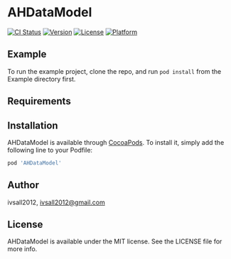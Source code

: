 # AHDataModel

[![CI Status](http://img.shields.io/travis/ivsall2012/AHDataModel.svg?style=flat)](https://travis-ci.org/ivsall2012/AHDataModel)
[![Version](https://img.shields.io/cocoapods/v/AHDataModel.svg?style=flat)](http://cocoapods.org/pods/AHDataModel)
[![License](https://img.shields.io/cocoapods/l/AHDataModel.svg?style=flat)](http://cocoapods.org/pods/AHDataModel)
[![Platform](https://img.shields.io/cocoapods/p/AHDataModel.svg?style=flat)](http://cocoapods.org/pods/AHDataModel)

## Example

To run the example project, clone the repo, and run `pod install` from the Example directory first.

## Requirements

## Installation

AHDataModel is available through [CocoaPods](http://cocoapods.org). To install
it, simply add the following line to your Podfile:

```ruby
pod 'AHDataModel'
```

## Author

ivsall2012, ivsall2012@gmail.com

## License

AHDataModel is available under the MIT license. See the LICENSE file for more info.
